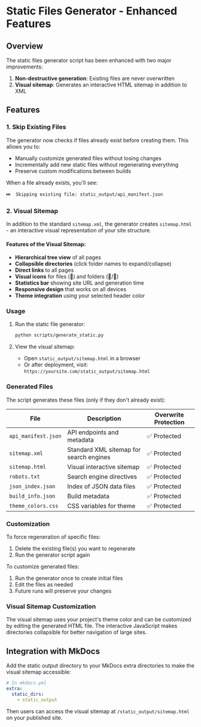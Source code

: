 # Static Files Generator - Enhanced Features

## Overview

The static files generator script has been enhanced with two major improvements:

1. **Non-destructive generation**: Existing files are never overwritten
2. **Visual sitemap**: Generates an interactive HTML sitemap in addition to XML

## Features

### 1. Skip Existing Files

The generator now checks if files already exist before creating them. This allows you to:
- Manually customize generated files without losing changes
- Incrementally add new static files without regenerating everything
- Preserve custom modifications between builds

When a file already exists, you'll see:
```
⏭️  Skipping existing file: static_output/api_manifest.json
```

### 2. Visual Sitemap

In addition to the standard `sitemap.xml`, the generator creates `sitemap.html` - an interactive visual representation of your site structure.

#### Features of the Visual Sitemap:
- **Hierarchical tree view** of all pages
- **Collapsible directories** (click folder names to expand/collapse)
- **Direct links** to all pages
- **Visual icons** for files (📄) and folders (📁/📂)
- **Statistics bar** showing site URL and generation time
- **Responsive design** that works on all devices
- **Theme integration** using your selected header color

### Usage

1. Run the static file generator:
   ```bash
   python scripts/generate_static.py
   ```

2. View the visual sitemap:
   - Open `static_output/sitemap.html` in a browser
   - Or after deployment, visit: `https://yoursite.com/static_output/sitemap.html`

### Generated Files

The script generates these files (only if they don't already exist):

| File | Description | Overwrite Protection |
|------|-------------|---------------------|
| `api_manifest.json` | API endpoints and metadata | ✅ Protected |
| `sitemap.xml` | Standard XML sitemap for search engines | ✅ Protected |
| `sitemap.html` | Visual interactive sitemap | ✅ Protected |
| `robots.txt` | Search engine directives | ✅ Protected |
| `json_index.json` | Index of JSON data files | ✅ Protected |
| `build_info.json` | Build metadata | ✅ Protected |
| `theme_colors.css` | CSS variables for theme | ✅ Protected |

### Customization

To force regeneration of specific files:
1. Delete the existing file(s) you want to regenerate
2. Run the generator script again

To customize generated files:
1. Run the generator once to create initial files
2. Edit the files as needed
3. Future runs will preserve your changes

### Visual Sitemap Customization

The visual sitemap uses your project's theme color and can be customized by editing the generated HTML file. The interactive JavaScript makes directories collapsible for better navigation of large sites.

## Integration with MkDocs

Add the static output directory to your MkDocs extra directories to make the visual sitemap accessible:

```yaml
# In mkdocs.yml
extra:
  static_dirs:
    - static_output
```

Then users can access the visual sitemap at `/static_output/sitemap.html` on your published site.
